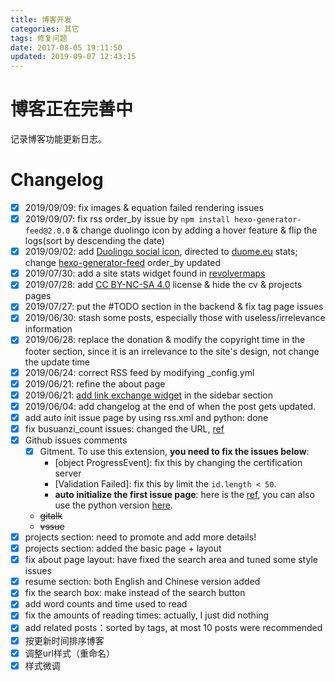 ```yaml
---
title: 博客开发
categories: 其它
tags: 修复问题
date: 2017-08-05 19:11:50
updated: 2019-09-07 12:43:15
---
```

# 博客正在完善中
记录博客功能更新日志。

<!-- more -->
# Changelog
- [x] 2019/09/09: fix images & equation failed rendering issues
- [x] 2019/09/07: fix rss order_by issue by `npm install hexo-generator-feed@2.0.0` & change duolingo icon by adding a hover feature & flip the logs(sort by descending the date) 
- [x] 2019/09/02: add [Duolingo social icon](https://www.v2ex.com/static/img/social_duolingo.png), directed to [duome.eu](https://duome.eu/anoni15) stats; change [hexo-generator-feed](https://github.com/hexojs/hexo-generator-feed) order_by updated
- [x] 2019/07/30: add a site stats widget found in [revolvermaps](https://www.revolvermaps.com/)
- [x] 2019/07/28: add [CC BY-NC-SA 4.0](https://creativecommons.org/licenses/by-nc-sa/4.0/) license & hide the cv & projects pages
- [x] 2019/07/27: put the #TODO section in the backend & fix tag page issues
- [x] 2019/06/30: stash some posts, especially those with useless/irrelevance information
- [x] 2019/06/28: replace the donation & modify the copyright time in the footer section, since it is an irrelevance to the site's design, not change the update time
- [x] 2019/06/24: correct RSS feed by modifying _config.yml
- [x] 2019/06/21: refine the about page
- [x] 2019/06/21: [add link exchange widget](https://www.jianshu.com/p/43eb0819f51a) in the sidebar section
- [x] 2019/06/04: add changelog at the end of when the post gets updated.
- [x] add auto init issue page by using rss.xml and python: done
- [x] fix busuanzi_count issues: changed the URL, [ref](https://juejin.im/post/5bbc954a5188255c7c657ca5)
- [x] Github issues comments
    - [x] Gitment. To use this extension, **you need to fix the issues below**:
        - [object ProgressEvent]: fix this by changing the certification server
        - [Validation Failed]: fix this by limit the `id.length < 50`.
        - **auto initialize the first issue page**: here is the [ref](https://draveness.me/git-comments-initialize), you can also use the python version [here](https://gist.github.com/zhongqin0820/885d2aaeceaf445232b3f4badc0657e5).
    - ~~gitalk~~
    - ~~vssue~~
- [x] projects section: need to promote and add more details!
- [x] projects section: added the basic page + layout
- [x] fix about page layout: have fixed the search area and tuned some style issues
- [x] resume section: both English and Chinese version added
- [x] fix the search box: make instead of the search button
- [x] add word counts and time used to read
- [x] fix the amounts of reading times: actually, I just did nothing
- [x] add related posts：sorted by tags, at most 10 posts were recommended
- [x] 按更新时间排序博客
- [x] 调整url样式（重命名）
- [x] 样式微调

[//]: # (TODO:Zoking:2019/07/27)
[//]: # (- ~~willing to add web ad?~~ )
[//]: # (DUE:Zoking:2019/07/27)